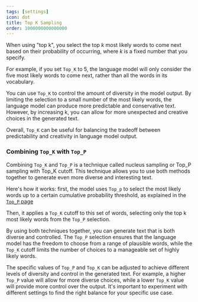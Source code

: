 ```yaml
---
tags: [settings]
icon: dot
title: Top K Sampling
order: 1000000000000000
---
```

When using "top k", you select the top $k$ most likely words to come next based on their probability of occurring, where $k$ is a fixed number that you specify.

For example, if you set `Top_K` to 5, the language model will only consider the five most likely words to come next, rather than all the words in its vocabulary.

You can use `Top_K` to control the amount of diversity in the model output. By limiting the selection to a small number of the most likely words, the language model can produce more predictable and conservative text. However, by increasing k, you can allow for more unexpected and creative choices in the generated text.

Overall, `Top_K` can be useful for balancing the tradeoff between predictability and creativity in language model output.


### Combining `Top_K` with `Top_P`

Combining `Top_K` and `Top_P` is a technique called nucleus sampling or Top_P sampling with Top_K cutoff. This technique allows you to use both methods together to generate even more diverse and interesting text.

Here's how it works: first, the model uses `Top_p` to select the most likely words up to a certain cumulative probability threshold, as explained in the [`Top_P` page](https://alpindale.github.io/pygmalion-docs/settings/top_p)

 Then, it applies a `Top_K` cutoff to this set of words, selecting only the top k most likely words from the `Top_P` selection.

By using both techniques together, you can generate text that is both diverse and controlled. The `Top_P` selection ensures that the language model has the freedom to choose from a range of plausible words, while the `Top_K` cutoff limits the number of choices to a manageable set of highly likely words.

The specific values of `Top_P` and `Top_K` can be adjusted to achieve different levels of diversity and control in the generated text. For example, a higher `Top_P` value will allow for more diverse choices, while a lower `Top_K` value will provide more control over the output. It's important to experiment with different settings to find the right balance for your specific use case.
